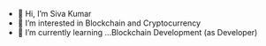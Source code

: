 - 👋 Hi, I’m Siva Kumar
- 👀 I’m interested in Blockchain and Cryptocurrency
- 🌱 I’m currently learning ...Blockchain Development (as Developer)


<!---
poosapati/poosapati is a ✨ special ✨ repository because its `README.md` (this file) appears on your GitHub profile.
You can click the Preview link to take a look at your changes.
--->
